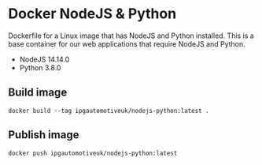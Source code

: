 # Docker NodeJS & Python

Dockerfile for a Linux image that has NodeJS and Python installed. This is a base container for our web applications that require NodeJS and Python.

- NodeJS 14.14.0
- Python 3.8.0

## Build image

`docker build --tag ipgautomotiveuk/nodejs-python:latest .`

## Publish image

`docker push ipgautomotiveuk/nodejs-python:latest`
